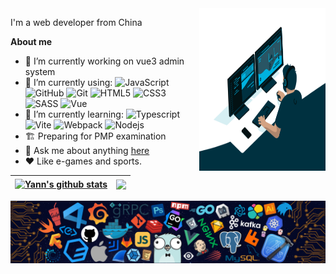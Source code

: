 <img align="right" width="40%" height="260px" src="https://github.com/xugaoyang/xugaoyang/blob/main/code.gif">

I'm a web developer from China

**About me**

- 🔭 I’m currently working on vue3 admin system
- 🚀 I’m currently using:
  ![JavaScript](https://img.shields.io/badge/-JavaScript-lightgrey?style=plastic&logo=javascript)
  ![GitHub](https://img.shields.io/badge/-GitHub-lightgrey?style=plastic&logo=github)
  ![Git](https://img.shields.io/badge/-Git-lightgrey?style=plastic&logo=git)
  ![HTML5](https://img.shields.io/badge/-HTML5-lightgrey?style=plastic&logo=html5)
  ![CSS3](https://img.shields.io/badge/-Css3-lightgrey?style=plastic&logo=css3)
  ![SASS](https://img.shields.io/badge/-Sass-lightgrey?style=plastic&logo=sass)
  ![Vue](https://img.shields.io/badge/-Vue-lightgrey?style=plastic&logo=vue.js)
- 🌱 I’m currently learning:
  ![Typescript](https://img.shields.io/badge/-Typescript-lightgrey?style=plastic&logo=typescript)
  ![Vite](https://img.shields.io/badge/-Vite-lightgrey?style=plastic&logo=vite)
  ![Webpack](https://img.shields.io/badge/-Webpack-lightgrey?style=plastic&logo=webpack)
  ![Nodejs](https://img.shields.io/badge/-Nodejs-lightgrey?style=plastic&logo=node.js)
- 🏗️ Preparing for PMP examination
- 💬 Ask me about anything [here](https://yann_xu@outlook.com)
- ❤️ Like e-games and sports.

| <a href="https://github.com/anuraghazra/github-readme-stats"><img align="center" src="https://github-readme-stats.vercel.app/api?username=xugaoyang&show_icons=true&theme=buefy&hide_border=true" alt="Yann's github stats" /></a> | <a href="https://github.com/anuraghazra/github-readme-stats"><img align="center" src="https://github-readme-stats.vercel.app/api/top-langs/?username=xugaoyang&layout=compact&hide_border=true" /></a> |
| ------------- | ------------- |
<img src="https://github.com/xugaoyang/xugaoyang/blob/main/github.png" />
